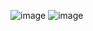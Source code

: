 ![image](https://github.com/flowykk/operating-sys-hse/assets/71427624/93c2196a-a863-473c-a8b9-a240c91d7660)
![image](https://github.com/flowykk/operating-sys-hse/assets/71427624/240fada2-53a6-40cd-b593-4cafd0b15ec1)
